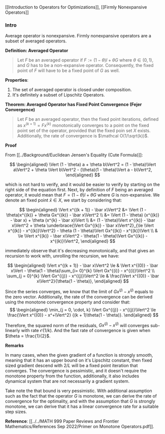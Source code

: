 [[Introduction to Operators for Optimizations]], [[Firmly Nonexpansive Operators]]

### **Intro**

Average operator is nonexpansive. Firmly nonexpansive operators are a subset of averaged operators. 

**Definition: Averaged Operator**

> Let $F$ be an averaged operator if $F := (1 - \theta) I + \theta G$ where $\theta \in (0, 1)$, and $G$ has to be a non-expansive operator. Consequently, the fixed point of $F$ will have to be a fixed point of $G$ as well. 


**Properties**:
1. The set of averaged operator is closed under composition. 
2. It's definitely a subset of Lipschitz Operators. 

**Theorem: Averaged Operator has Fixed Point Convergence (Fejer Convergence)**

> Let $F$ be an averaged operator, then the fixed point iterations, defined as $x^{(k + 1)} = Fx^{(k)}$ monotonically converges to a point on the fixed point set of the operator, provided that the fixed poin set $X$ exists. Additionally, the rate of convergence is $\mathcal O(1/\sqrt(k))$. 

**Proof**

From [[../Background/Euclidean Jensen's Equality (Cute Formula)]]: 

$$
\begin{aligned}
    \Vert (1 - \theta) a + \theta b\Vert^2 = (1 - \theta)\Vert  a\Vert^2 + \theta \Vert b\Vert^2 - 
    (\theta)(1 - \theta)\Vert a - b\Vert^2, 
\end{aligned}
$$

which is not hard to verify, and it would be easier to verify by starting on the right side of the equation first. Next, by definition of $F$ being an averaged operator, it would mean that $F = (1 - \theta)I + \theta G$ where $G$ is non-expansive. We denote an fixed point $\bar x\in X$, we start by considering that: 

$$
\begin{aligned}
    \Vert x^{(k + 1)} - \bar x\Vert^2 
    &= 
    \Vert (1 - \theta)x^{(k)} + \theta Gx^{(k)} - \bar x\Vert^2
    \\
    &= 
    \Vert (1 - \theta) (x^{(k)} - \bar x) + \theta (x^{k} - \bar x)\Vert
    \\
    &= 
    (1 - \theta)\Vert x^{(k)} - \bar x\Vert^2
    + 
    \theta 
    \underbrace{\Vert Gx^{(k)} - \bar x\Vert^2}_{\le \Vert x^{(k)} - x^{(k)}\Vert^2}
    - \theta (1 - \theta)\Vert Gx^{(k)} - x^{(k)}\Vert
    \\
    & \le 
    \Vert x^{(k)} - \bar x\Vert^2 - \theta(1 - \theta)\Vert Gx^{(k)} - x^{(k)}\Vert^2, 
\end{aligned}
$$

immediately observe that it's decreasing monotonically, and that gives an recursion to work with, unrolling the recursion, we have: 

$$
\begin{aligned}
    \Vert x^{(k + 1)} - \bar x\Vert^2 \le &
    \Vert x^{(0)} - \bar x\Vert - \theta(1 - \theta)\sum_{i= 0}^{k}
    \Vert Gx^{(i)} - x^{(i)}\Vert^2
    \\
    \sum_{j = 0}^{k}
    \Vert Gx^{(j)} - x^{(j)}\Vert^2
    \le &
    \frac{\Vert x^{(0)} - \bar x\Vert^2}{\theta(1 - \theta)},
\end{aligned}
$$

Since the series converges, we know that the limit of $Gx^{(j)} - x^{(j)}$ equals to the zero vector. Additionally, the rate of the convergence can be derived using the monotone convergence property and consider that: 
$$
\begin{aligned}
    \min_{j = 0, \cdot, k} \Vert Gx^{(j)} - x^{(j)}\Vert^2
    \le 
    \frac{\Vert x^{(0)} - x^+\Vert^2}
    {(k + 1)\theta(1 - \theta)}.
\end{aligned}
$$

Therefore, the squared norm of the residuals, $Gx^{(j)} - x^{(j)}$ will converges sub-linearly with rate $\mathcal O(1/k)$. And the fast rate of convergence is given when $\theta = \frac{1}{2}$. 


**Remarks**

In many cases, when the given gradient of a function is strongly smooth, meaning that it has an upper bound on it's Lipschitz constant, then fixed sized gradient descend with $2/L$ will be a fixed point iteration that converges. The convergence is pessimistic, and it doesn't require the monotone property from the function, additionally, it also includes dynamical system that are not necessarily a gradient system. 

Take note the that bound is very pessimistic. With additional assumption such as the fact that the operator $G$ is monotone, we can derive the rate of convergence for the optimality, and with the assumption that $G$ is strongly monotone, we can derive that it has a linear convergence rate for a suitable step sizes. 


**Reference**: [[../../MATH 999 Paper Reviews and Frontier Mathematics/References Sep 2022/Primer on Monotone Operators.pdf]]. 



